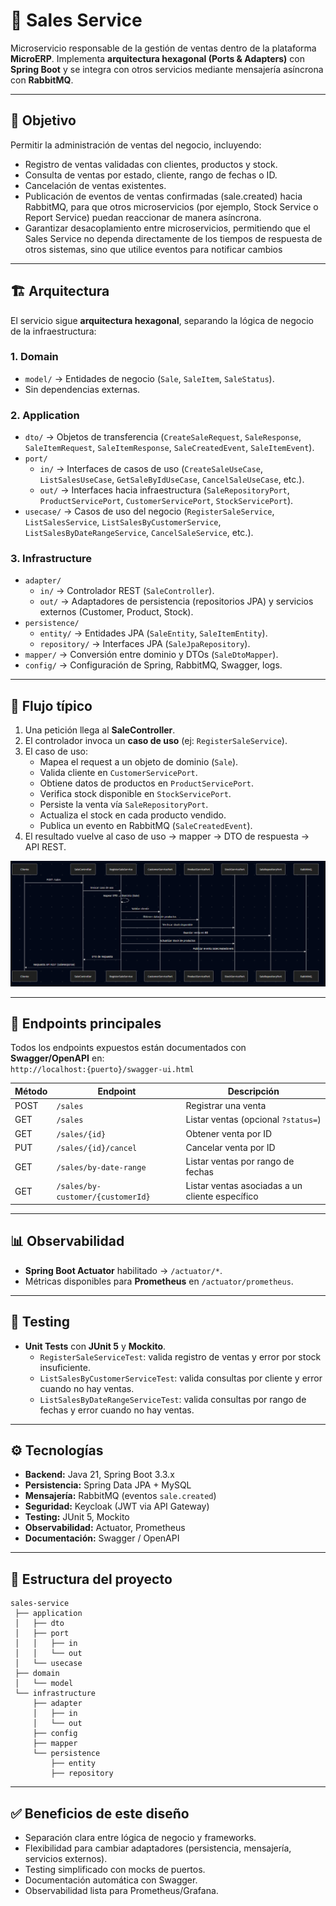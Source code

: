 # 🛒 Sales Service

Microservicio responsable de la gestión de ventas dentro de la plataforma **MicroERP**.
Implementa **arquitectura hexagonal (Ports & Adapters)** con **Spring Boot** y se integra con otros servicios mediante mensajería asíncrona con **RabbitMQ**.

---

## 🎯 Objetivo
Permitir la administración de ventas del negocio, incluyendo:
- Registro de ventas validadas con clientes, productos y stock.  
- Consulta de ventas por estado, cliente, rango de fechas o ID.  
- Cancelación de ventas existentes.  
- Publicación de eventos de ventas confirmadas (sale.created) hacia RabbitMQ, para que otros microservicios (por ejemplo, Stock Service o Report Service) puedan reaccionar de manera asíncrona.
- Garantizar desacoplamiento entre microservicios, permitiendo que el Sales Service no dependa directamente de los tiempos de respuesta de otros sistemas, sino que utilice eventos para notificar cambios  

---

## 🏗️ Arquitectura

El servicio sigue **arquitectura hexagonal**, separando la lógica de negocio de la infraestructura:

### 1. **Domain**
- `model/` → Entidades de negocio (`Sale`, `SaleItem`, `SaleStatus`).  
- Sin dependencias externas.

### 2. **Application**
- `dto/` → Objetos de transferencia (`CreateSaleRequest`, `SaleResponse`, `SaleItemRequest`, `SaleItemResponse`, `SaleCreatedEvent`, `SaleItemEvent`).  
- `port/`
  - `in/` → Interfaces de casos de uso (`CreateSaleUseCase`, `ListSalesUseCase`, `GetSaleByIdUseCase`, `CancelSaleUseCase`, etc.).  
  - `out/` → Interfaces hacia infraestructura (`SaleRepositoryPort`, `ProductServicePort`, `CustomerServicePort`, `StockServicePort`).  
- `usecase/` → Casos de uso del negocio (`RegisterSaleService`, `ListSalesService`, `ListSalesByCustomerService`, `ListSalesByDateRangeService`, `CancelSaleService`, etc.).  

### 3. **Infrastructure**
- `adapter/`
  - `in/` → Controlador REST (`SaleController`).  
  - `out/` → Adaptadores de persistencia (repositorios JPA) y servicios externos (Customer, Product, Stock).  
- `persistence/`
  - `entity/` → Entidades JPA (`SaleEntity`, `SaleItemEntity`).  
  - `repository/` → Interfaces JPA (`SaleJpaRepository`).  
- `mapper/` → Conversión entre dominio y DTOs (`SaleDtoMapper`).  
- `config/` → Configuración de Spring, RabbitMQ, Swagger, logs.  

---

## 🔄 Flujo típico

1. Una petición llega al **SaleController**.  
2. El controlador invoca un **caso de uso** (ej: `RegisterSaleService`).  
3. El caso de uso:  
   - Mapea el request a un objeto de dominio (`Sale`).  
   - Valida cliente en `CustomerServicePort`.  
   - Obtiene datos de productos en `ProductServicePort`.  
   - Verifica stock disponible en `StockServicePort`.  
   - Persiste la venta vía `SaleRepositoryPort`.  
   - Actualiza el stock en cada producto vendido.  
   - Publica un evento en RabbitMQ (`SaleCreatedEvent`).  
4. El resultado vuelve al caso de uso → mapper → DTO de respuesta → API REST.  

![img.png](img.png)

---

## 🚀 Endpoints principales

Todos los endpoints expuestos están documentados con **Swagger/OpenAPI** en:  
`http://localhost:{puerto}/swagger-ui.html`

| Método | Endpoint                       | Descripción                                   |
|--------|--------------------------------|-----------------------------------------------|
| POST   | `/sales`                       | Registrar una venta                           |
| GET    | `/sales`                       | Listar ventas (opcional `?status=`)           |
| GET    | `/sales/{id}`                  | Obtener venta por ID                          |
| PUT    | `/sales/{id}/cancel`           | Cancelar venta por ID                         |
| GET    | `/sales/by-date-range`         | Listar ventas por rango de fechas             |
| GET    | `/sales/by-customer/{customerId}` | Listar ventas asociadas a un cliente específico |

---

## 📊 Observabilidad

- **Spring Boot Actuator** habilitado → `/actuator/*`.  
- Métricas disponibles para **Prometheus** en `/actuator/prometheus`.  

---

## 🧪 Testing

- **Unit Tests** con **JUnit 5** y **Mockito**.  
  - `RegisterSaleServiceTest`: valida registro de ventas y error por stock insuficiente.  
  - `ListSalesByCustomerServiceTest`: valida consultas por cliente y error cuando no hay ventas.  
  - `ListSalesByDateRangeServiceTest`: valida consultas por rango de fechas y error cuando no hay ventas.  

---

## ⚙️ Tecnologías

- **Backend:** Java 21, Spring Boot 3.3.x  
- **Persistencia:** Spring Data JPA + MySQL  
- **Mensajería:** RabbitMQ (eventos `sale.created`)  
- **Seguridad:** Keycloak (JWT via API Gateway)  
- **Testing:** JUnit 5, Mockito  
- **Observabilidad:** Actuator, Prometheus  
- **Documentación:** Swagger / OpenAPI  

---

## 📂 Estructura del proyecto

```
sales-service
 ├── application
 │   ├── dto
 │   ├── port
 │   │   ├── in
 │   │   └── out
 │   └── usecase
 ├── domain
 │   └── model
 └── infrastructure
     ├── adapter
     │   ├── in
     │   └── out
     ├── config
     ├── mapper
     └── persistence
         ├── entity
         ├── repository
```

---

## ✅ Beneficios de este diseño

- Separación clara entre lógica de negocio y frameworks.  
- Flexibilidad para cambiar adaptadores (persistencia, mensajería, servicios externos).  
- Testing simplificado con mocks de puertos.  
- Documentación automática con Swagger.  
- Observabilidad lista para Prometheus/Grafana.  

